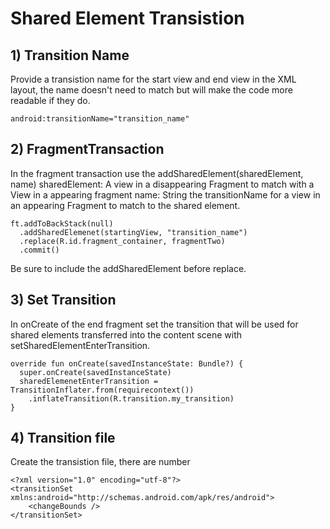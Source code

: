 # Shared Element Transistion
## 1) Transition Name
Provide a transistion name for the start view and end view in the XML layout, the name doesn't need to match but will make the code more readable if they do. 
```
android:transitionName="transition_name"
```

## 2) FragmentTransaction
In the fragment transaction use the addSharedElement(sharedElement, name)
sharedElement: A view in a disappearing Fragment to match with a View in a appearing fragment
name: String the transitionName for a view in an appearing Fragment to match to the shared element. 
```
ft.addToBackStack(null)
  .addSharedElemenet(startingView, "transition_name")
  .replace(R.id.fragment_container, fragmentTwo)
  .commit()
```
Be sure to include the addSharedElement before replace. 

## 3) Set Transition
In onCreate of the end fragment set the transition that will be used for shared elements transferred into the content scene with setSharedElementEnterTransition. 
```
override fun onCreate(savedInstanceState: Bundle?) {
  super.onCreate(savedInstanceState)
  sharedElemenetEnterTransition = TransitionInflater.from(requirecontext())
    .inflateTransition(R.transition.my_transition)
}
```

## 4) Transition file
Create the transistion file, there are number
```
<?xml version="1.0" encoding="utf-8"?>
<transitionSet xmlns:android="http://schemas.android.com/apk/res/android">
    <changeBounds />
</transitionSet>
```
